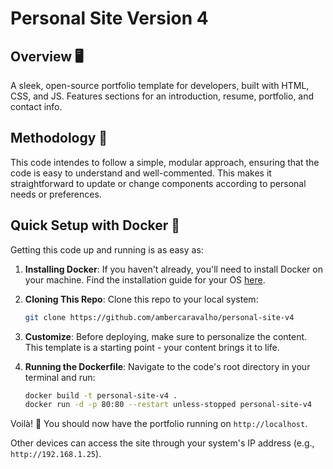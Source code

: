 # Personal Site Version 4 

## Overview 🖥️

A sleek, open-source portfolio template for developers, built with HTML, CSS, and JS. Features sections for an introduction, resume, portfolio, and contact info.

## Methodology 🤔

This code intendes to follow a simple, modular approach, ensuring that the code is easy to understand and well-commented. This makes it straightforward to update or change components according to personal needs or preferences.


## Quick Setup with Docker 🚢

Getting this code up and running is as easy as:

1. __Installing Docker__: If you haven't already, you'll need to install Docker on your machine. Find the installation guide for your OS [here](https://docs.docker.com/engine/install/).

2. __Cloning This Repo__: Clone this repo to your local system:

    ```bash
    git clone https://github.com/ambercaravalho/personal-site-v4
    ```

3. __Customize__: Before deploying, make sure to personalize the content. This template is a starting point - your content brings it to life.

4. __Running the Dockerfile__: Navigate to the code's root directory in your terminal and run:

    ```bash
    docker build -t personal-site-v4 .
    docker run -d -p 80:80 --restart unless-stopped personal-site-v4
    ```

Voilà! 🥳 You should now have the portfolio running on `http://localhost`. 

Other devices can access the site through your system's IP address (e.g., `http://192.168.1.25`).